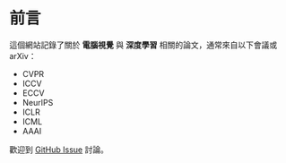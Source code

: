 # 前言

這個網站記錄了關於 **電腦視覺** 與 **深度學習** 相關的論文，通常來自以下會議或 arXiv：

- CVPR
- ICCV
- ECCV
- NeurIPS
- ICLR
- ICML
- AAAI

歡迎到 [GitHub Issue](https://github.com/aquastripe/paper-notes/issues) 討論。

